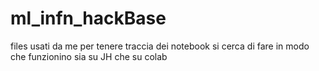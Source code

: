 # ml_infn_hackBase
files usati da me per tenere traccia dei notebook
si cerca di fare in modo che funzionino sia su JH che su colab
